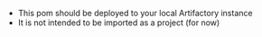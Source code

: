 - This pom should be deployed to your local Artifactory instance
- It is not intended to be imported as a project (for now)

